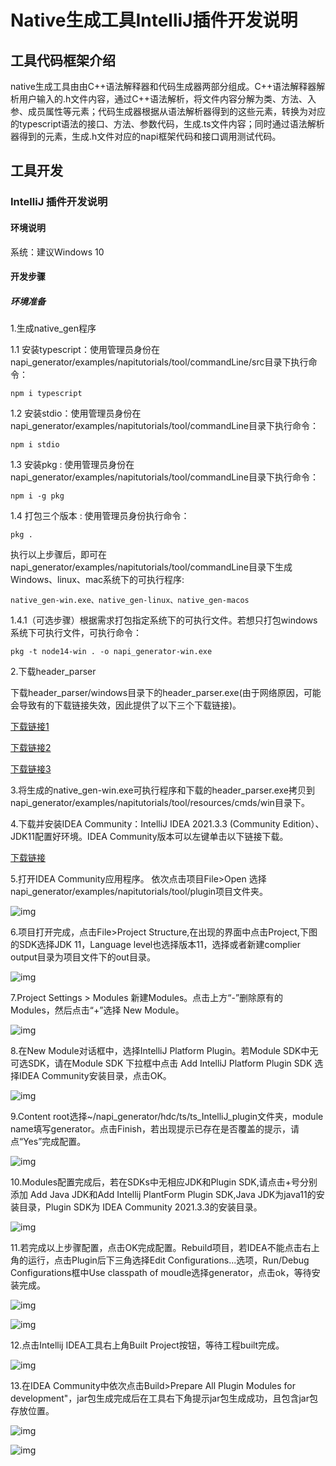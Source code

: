 # Native生成工具IntelliJ插件开发说明

## 工具代码框架介绍

native生成工具由由C++语法解释器和代码生成器两部分组成。C++语法解释器解析用户输入的.h文件内容，通过C++语法解析，将文件内容分解为类、方法、入参、成员属性等元素；代码生成器根据从语法解析器得到的这些元素，转换为对应的typescript语法的接口、方法、参数代码，生成.ts文件内容；同时通过语法解析器得到的元素，生成.h文件对应的napi框架代码和接口调用测试代码。

## 工具开发

### IntelliJ 插件开发说明

#### 环境说明

系统：建议Windows 10

#### 开发步骤

##### 环境准备

1.生成native_gen程序

1.1 安装typescript：使用管理员身份在napi_generator/examples/napitutorials/tool/commandLine/src目录下执行命令：

```
npm i typescript
```

1.2 安装stdio：使用管理员身份在napi_generator/examples/napitutorials/tool/commandLine目录下执行命令：

```
npm i stdio
```

1.3 安装pkg : 使用管理员身份在napi_generator/examples/napitutorials/tool/commandLine目录下执行命令：

```
npm i -g pkg
```

1.4 打包三个版本 : 使用管理员身份执行命令：

```
pkg .
```

执行以上步骤后，即可在napi_generator/examples/napitutorials/tool/commandLine目录下生成Windows、linux、mac系统下的可执行程序:

```
native_gen-win.exe、native_gen-linux、native_gen-macos
```

1.4.1（可选步骤）根据需求打包指定系统下的可执行文件。若想只打包windows系统下可执行文件，可执行命令：

```
pkg -t node14-win . -o napi_generator-win.exe
```

2.下载header_parser  

下载header_parser/windows目录下的header_parser.exe(由于网络原因，可能会导致有的下载链接失效，因此提供了以下三个下载链接)。

[下载链接1](https://gitee.com/link?target=http%3A%2F%2Fftpkaihongdigi.i234.me%3A5000%2Fsharing%2FkBG1c7CvT)

[下载链接2](https://gitee.com/link?target=http%3A%2F%2Fftp.kaihong.com%3A5000%2Fsharing%2FkBG1c7CvT)

[下载链接3](https://gitee.com/link?target=http%3A%2F%2Fftp.kaihongdigi.com%3A5000%2Fsharing%2FkBG1c7CvT)

3.将生成的native_gen-win.exe可执行程序和下载的header_parser.exe拷贝到napi_generator/examples/napitutorials/tool/resources/cmds/win目录下。

4.下载并安装IDEA Community：IntelliJ IDEA 2021.3.3 (Community Edition）、JDK11配置好环境。IDEA Community版本可以左键单击以下链接下载。

[下载链接](https://gitee.com/link?target=https%3A%2F%2Fwww.jetbrains.com%2Fidea%2Fdownload%2F)

5.打开IDEA Community应用程序。 依次点击项目File>Open 选择napi_generator/examples/napitutorials/tool/plugin项目文件夹。

![img](../../../figures/IntelliJ_env_config_open_proj.png)

6.项目打开完成，点击File>Project Structure,在出现的界面中点击Project,下图的SDK选择JDK 11，Language level也选择版本11，选择或者新建complier output目录为项目文件下的out目录。

 ![img](../../../figures/IntelliJ_env_proj_structure.png)

7.Project Settings > Modules 新建Modules。点击上方“-”删除原有的Modules，然后点击“+”选择 New Module。

 ![img](../../../figures/IntelliJ_env_Proj_Module.png)

8.在New Module对话框中，选择IntelliJ Platform Plugin。若Module SDK中无可选SDK，请在Module SDK 下拉框中点击 Add IntelliJ Platform Plugin SDK 选择IDEA Community安装目录，点击OK。 

![img](../../../figures/IntelliJ_env_Proj_Module_New.png)

9.Content root选择~/napi_generator/hdc/ts/ts_IntelliJ_plugin文件夹，module name填写generator。点击Finish，若出现提示已存在是否覆盖的提示，请点“Yes”完成配置。 

![img](../../../figures/IntelliJ_env_module_root.png)

10.Modules配置完成后，若在SDKs中无相应JDK和Plugin SDK,请点击+号分别添加 Add Java JDK和Add Intellij PlantForm Plugin SDK,Java JDK为java11的安装目录，Plugin SDK为 IDEA Community 2021.3.3的安装目录。

![img](../../../figures/IntelliJ_env_config_SDKs.png)

11.若完成以上步骤配置，点击OK完成配置。Rebuild项目，若IDEA不能点击右上角的运行，点击Plugin后下三角选择Edit Configurations...选项，Run/Debug Configurations框中Use classpath of moudle选择generator，点击ok，等待安装完成。

![img](../../../figures/IntelliJ_env_configurations.png)

![img](../../../figures/IntelliJ_env_run_debug.png)

12.点击Intellij IDEA工具右上角Built Project按钮，等待工程built完成。

![img](../../../figures/IntelliJ_env_built_pro.png)

13.在IDEA Community中依次点击Build>Prepare All Plugin Modules for development"，jar包生成完成后在工具右下角提示jar包生成成功，且包含jar包存放位置。

![img](../../../figures/IntelliJ_env_built_jar.png)



![img](../../../figures/IntelliJ_env_built_jar_success.png)